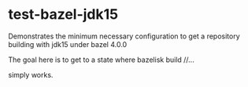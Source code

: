 # test-bazel-jdk15

Demonstrates the minimum necessary configuration to get a repository building with jdk15 under bazel 4.0.0

The goal here is to get to a state where 
bazelisk build //...

simply works.
